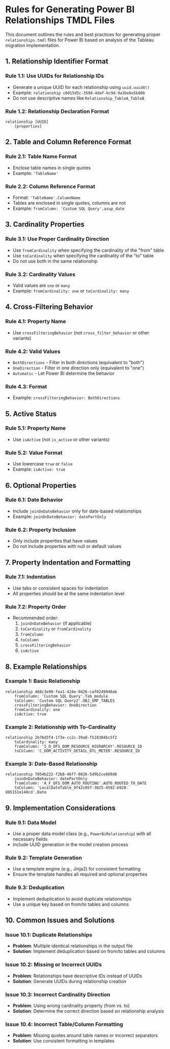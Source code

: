 # Rules for Generating Power BI Relationships TMDL Files

This document outlines the rules and best practices for generating proper `relationships.tmdl` files for Power BI based on analysis of the Tableau migration implementation.

## 1. Relationship Identifier Format

### Rule 1.1: Use UUIDs for Relationship IDs
- Generate a unique UUID for each relationship using `uuid.uuid4()`
- Example: `relationship c6015d5c-359d-4daf-bc9d-9a3be6e5b80b`
- Do not use descriptive names like `Relationship_TableA_TableB`

### Rule 1.2: Relationship Declaration Format
```
relationship [UUID]
    [properties]
```

## 2. Table and Column Reference Format

### Rule 2.1: Table Name Format
- Enclose table names in single quotes
- Example: `'TableName'`

### Rule 2.2: Column Reference Format
- Format: `'TableName'.ColumnName`
- Tables are enclosed in single quotes, columns are not
- Example: `fromColumn: 'Custom SQL Query'.asup_date`

## 3. Cardinality Properties

### Rule 3.1: Use Proper Cardinality Direction
- Use `fromCardinality` when specifying the cardinality of the "from" table
- Use `toCardinality` when specifying the cardinality of the "to" table
- Do not use both in the same relationship

### Rule 3.2: Cardinality Values
- Valid values are `one` or `many`
- Example: `fromCardinality: one` or `toCardinality: many`

## 4. Cross-Filtering Behavior

### Rule 4.1: Property Name
- Use `crossFilteringBehavior` (not `cross_filter_behavior` or other variants)

### Rule 4.2: Valid Values
- `BothDirections` - Filter in both directions (equivalent to "both")
- `OneDirection` - Filter in one direction only (equivalent to "one")
- `Automatic` - Let Power BI determine the behavior

### Rule 4.3: Format
- Example: `crossFilteringBehavior: BothDirections`

## 5. Active Status

### Rule 5.1: Property Name
- Use `isActive` (not `is_active` or other variants)

### Rule 5.2: Value Format
- Use lowercase `true` or `false`
- Example: `isActive: true`

## 6. Optional Properties

### Rule 6.1: Date Behavior
- Include `joinOnDateBehavior` only for date-based relationships
- Example: `joinOnDateBehavior: datePartOnly`

### Rule 6.2: Property Inclusion
- Only include properties that have values
- Do not include properties with null or default values

## 7. Property Indentation and Formatting

### Rule 7.1: Indentation
- Use tabs or consistent spaces for indentation
- All properties should be at the same indentation level

### Rule 7.2: Property Order
- Recommended order:
  1. `joinOnDateBehavior` (if applicable)
  2. `toCardinality` or `fromCardinality`
  3. `fromColumn`
  4. `toColumn`
  5. `crossFilteringBehavior`
  6. `isActive`

## 8. Example Relationships

### Example 1: Basic Relationship
```
relationship 468c3e90-fea1-424e-9426-caf0249940ab
	fromColumn: 'Custom SQL Query'.Tab_module
	toColumn: 'Custom SQL Query2'.OBJ_SMF_TABLES
	crossFilteringBehavior: OneDirection
	fromCardinality: one
	isActive: true
```

### Example 2: Relationship with To-Cardinality
```
relationship 2b76d3f4-1f3e-cc2c-39a8-f518304bc5f2
	toCardinality: many
	fromColumn: 'I_D_OFS_DOM_RESOURCE_HIERARCHY'.RESOURCE_ID
	toColumn: 'C_DOM_ACTIVITY_DETAIL_DTL_METER'.RESOURCE_ID
```

### Example 3: Date-Based Relationship
```
relationship 7054b222-f2b8-46f7-8026-5d9b2ce889d6
	joinOnDateBehavior: datePartOnly
	fromColumn: 'A_F_OFS_DOM_AUTO_ROUTING'.AUTO_ROUTED_TO_DATE
	toColumn: 'LocalDateTable_9f42c05f-3025-4592-b928-d85151e148cd'.Date
```

## 9. Implementation Considerations

### Rule 9.1: Data Model
- Use a proper data model class (e.g., `PowerBiRelationship`) with all necessary fields
- Include UUID generation in the model creation process

### Rule 9.2: Template Generation
- Use a template engine (e.g., Jinja2) for consistent formatting
- Ensure the template handles all required and optional properties

### Rule 9.3: Deduplication
- Implement deduplication to avoid duplicate relationships
- Use a unique key based on from/to tables and columns

## 10. Common Issues and Solutions

### Issue 10.1: Duplicate Relationships
- **Problem**: Multiple identical relationships in the output file
- **Solution**: Implement deduplication based on from/to tables and columns

### Issue 10.2: Missing or Incorrect UUIDs
- **Problem**: Relationships have descriptive IDs instead of UUIDs
- **Solution**: Generate UUIDs during relationship creation

### Issue 10.3: Incorrect Cardinality Direction
- **Problem**: Using wrong cardinality property (from vs. to)
- **Solution**: Determine the correct direction based on relationship analysis

### Issue 10.4: Incorrect Table/Column Formatting
- **Problem**: Missing quotes around table names or incorrect separators
- **Solution**: Use consistent formatting in templates
